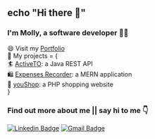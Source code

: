 ## echo "Hi there 👋"

<!--
**dongyue-zhang/dongyue-zhang** is a ✨ _special_ ✨ repository because its `README.md` (this file) appears on your GitHub profile.

Here are some ideas to get you started:

- 🔭 I’m currently working on ...
- 🌱 I’m currently learning ...
- 👯 I’m looking to collaborate on ...
- 🤔 I’m looking for help with ...
- 💬 Ask me about ...
- 📫 How to reach me: ...
- 😄 Pronouns: ...
- ⚡ Fun fact: ...
-->

### I'm Molly, a software developer 👩‍💻
😄 Visit my [Portfolio](http://159.89.121.107/) <br>
🤖 My projects = { <br>
🏄 [ActiveTO](http://159.89.121.107:8080/): a Java REST API<br>
🛍️ [Expenses Recorder](http://159.89.121.107/apps/expenserecorder/): a MERN application<br>
🛒 [youShop](http://159.89.121.107/apps/youshop/index.php): a PHP shopping website<br>
} <br>
### Find out more about me || say hi to me 👇 <br>
[![Linkedin Badge](https://img.shields.io/badge/-dongyuezhang-blue?style=flat-square&logo=Linkedin&logoColor=white&link=https://www.linkedin.com/in/emrahkinay/)](
https://www.linkedin.com/in/dongyue-zhang-507549224/) [![Gmail Badge](https://img.shields.io/badge/-zhangdongyue22@gmail.com-c14438?style=flat-square&logo=Gmail&logoColor=white&link=mailto:zhangdongyue22@gmail.com)](mailto:zhangdongyue22@gmail.com)



